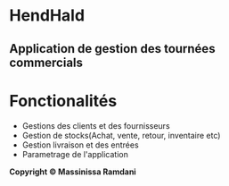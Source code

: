 # HendHald
## Application de gestion des tournées commercials

# Fonctionalités
- Gestions des clients et des fournisseurs
- Gestion de stocks(Achat, vente, retour, inventaire etc)
- Gestion livraison et des entrées
- Parametrage de l'application

 
**Copyright © Massinissa Ramdani**
